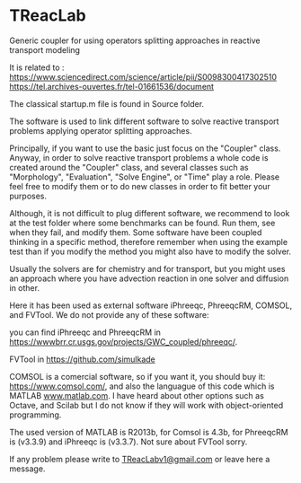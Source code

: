 # TReacLab
Generic coupler for using operators splitting approaches in reactive transport modeling

It is related to : 
https://www.sciencedirect.com/science/article/pii/S0098300417302510
https://tel.archives-ouvertes.fr/tel-01661536/document

The classical startup.m file is found in Source folder.



The software is used to link different software to solve reactive transport problems applying operator splitting approaches. 

Principally, if you want to use the basic just focus on the "Coupler" class. Anyway, in order to solve reactive transport problems a whole code is created around the "Coupler" class, and several classes such as "Morphology", "Evaluation", "Solve Engine", or "Time" play a role. Please feel free to modify them or to do new classes in order to fit better your purposes.

Although, it is not difficult to plug different software, we recommend to look at the test folder where some benchmarks can be found. Run them, see when they fail, and modify them. Some software have been coupled thinking in a specific method, therefore remember when using the example test than if you modify the method you might also have to modify the solver. 

Usually the solvers are for chemistry and for transport, but you might uses an approach where you have advection reaction in one solver and diffusion in other.

Here it has been used as external software iPhreeqc, PhreeqcRM, COMSOL, and FVTool. We do not provide any of these software:

you can find iPhreeqc and PhreeqcRM in https://wwwbrr.cr.usgs.gov/projects/GWC_coupled/phreeqc/.

FVTool in https://github.com/simulkade

COMSOL is a comercial software, so if you want it, you should buy it: https://www.comsol.com/, and also the languague of this code which is MATLAB www.matlab.com. I have heard about other options such as Octave, and Scilab but I do not know if they will work with object-oriented programming.

The used version of MATLAB is R2013b, for Comsol is 4.3b, for PhreeqcRM is (v3.3.9) and iPhreeqc is (v3.3.7). Not sure about FVTool sorry.

If any problem please write to TReacLabv1@gmail.com or leave here a message.
